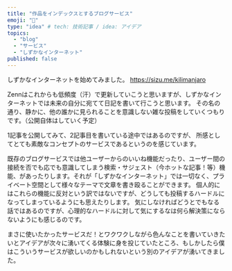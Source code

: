 ```yaml
---
title: "作品をインデックスとするブログサービス"
emoji: "🤔"
type: "idea" # tech: 技術記事 / idea: アイデア
topics:
  - "blog"
  - "サービス"
  - "しずかなインターネット"
published: false
---
```


しずかなインターネットを始めてみました。
https://sizu.me/kilimanjaro

Zennはこれからも低頻度（汗）で更新していこうと思いますが、しずかなインターネットでは未来の自分に宛てて日記を書いて行こうと思います。
その名の通り、静かに、他の誰かに見られることを意識しない雑な投稿をしていくつもりです。（公開自体はしていく予定）

1記事を公開してみて、2記事目を書いている途中ではあるのですが、
所感としてとても素敵なコンセプトのサービスであるというのを感じています。

既存のブログサービスでは他ユーザーからのいいね機能だったり、ユーザー間の接続を否でも応でも意識してしまう検索・サジェスト（今ホットな記事！等）機能、があったりします。それが「しずかなインターネット」では一切なく、プライベート空間として様々なテーマで文章を書き殴ることができます。
個人的にはこれらの機能に反対という訳ではないですが、どうしても投稿するハードルになってしまっているようにも思えたりします。
気にしなければどうとでもなる話ではあるのですが、心理的なハードルに対して気にするなは何ら解決策にならないようにも感じるのです。

まさに使いたかったサービスだ！とワクワクしながら色んなことを書いていきたいとアイデアが次々に湧いてくる体験に身を投じていたところ、もしかしたら僕はこういうサービスが欲しいのかもしれないという別のアイデアが湧いてきました。
